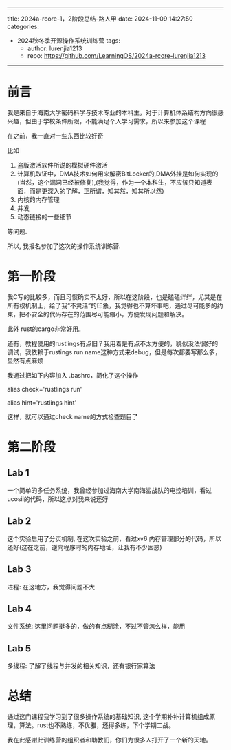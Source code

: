 
---
title: 2024a-rcore-1，2阶段总结-路人甲
date: 2024-11-09 14:27:50
categories:
  - 2024秋冬季开源操作系统训练营
tags:
    - author: lurenjia1213
    - repo: https://github.com/LearningOS/2024a-rcore-lurenjia1213
---
# 前言
我是来自于海南大学密码科学与技术专业的本科生，对于计算机体系结构方向很感兴趣，但由于学校条件所限，不能满足个人学习需求，所以来参加这个课程 

在之前，我一直对一些东西比较好奇

比如
1. 盗版激活软件所说的模拟硬件激活
2. 计算机取证中，DMA技术如何用来解密BitLocker的,DMA外挂是如何实现的(当然，这个漏洞已经被修复),(我觉得，作为一个本科生，不应该只知道表面，而是更深入的了解，正所谓，知其然，知其所以然)
3. 内核的内存管理
4. 并发
5. 动态链接的一些细节

等问题.


所以, 我报名参加了这次的操作系统训练营. 


# 第一阶段
我C写的比较多，而且习惯确实不太好，所以在这阶段，也是磕磕绊绊，尤其是在所有权机制上，给了我“不灵活”的印象，我觉得也不算坏事吧，通过尽可能多的约束，把不安全的代码存在的范围尽可能缩小，方便发现问题和解决。

此外 rust的cargo非常好用。

还有，教程使用的rustlings有点旧？我用着是有点不太方便的，貌似没法很好的调试，我依赖于rustings run name这种方式来debug，但是每次都要写那么多，显然有点麻烦 

我通过把如下内容加入 .bashrc，简化了这个操作


alias check='rustlings run'

alias hint='rustlings hint'

这样，就可以通过check name的方式检查题目了


# 第二阶段
## Lab 1
一个简单的多任务系统，我曾经参加过海南大学南海鲨战队的电控培训，看过ucosii的代码，所以这点对我来说还好
## Lab 2
这个实验启用了分页机制, 在这次实验之前，看过xv6 内存管理部分的代码，所以还好(这在之前，逆向程序时的内存地址，让我有不少困惑)
## Lab 3
进程: 在这地方，我觉得问题不大
## Lab 4
文件系统: 这里问题挺多的，做的有点糊涂，不过不管怎么样，能用
## Lab 5
多线程: 了解了线程与并发的相关知识，还有银行家算法

# 总结
通过这门课程我学习到了很多操作系统的基础知识, 这个学期补补计算机组成原理，算法。rust也不熟练，不优雅，还得多练，下个学期二战。

我在此感谢此训练营的组织者和助教们，你们为很多人打开了一个新的天地。
